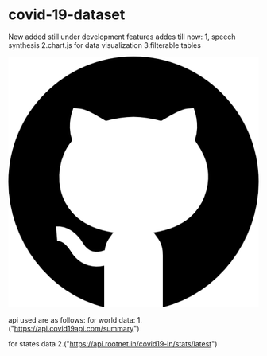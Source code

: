 # covid-19-dataset 
New added 
still under development
 features addes till now:
 1, speech synthesis
 2.chart.js for data visualization
 3.filterable tables 
 
 ![](public/images/github.png)
 
 api used are as follows:
 for world data:
 1.("https://api.covid19api.com/summary")
 
 for states data
2.("https://api.rootnet.in/covid19-in/stats/latest")


 
 
